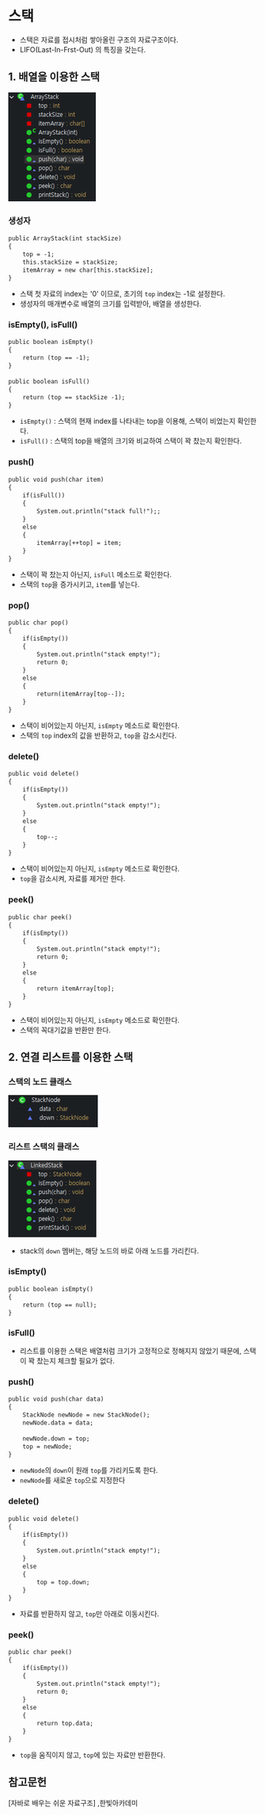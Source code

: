 # 스택
* 스택은 자료를 접시처럼 쌓아올린 구조의 자료구조이다.
* LIFO(Last-In-Frst-Out) 의 특징을 갖는다.

## 1. 배열을 이용한 스택
![stack](https://github.com/97Fekim/TIL/blob/master/image/%EC%8A%A4%ED%83%9D%20%ED%81%B4%EB%9E%98%EC%8A%A4%EB%B7%B0.PNG?raw=true)

### 생성자

```
public ArrayStack(int stackSize)
{
    top = -1;
    this.stackSize = stackSize;
    itemArray = new char[this.stackSize];
}
```

- 스택 첫 자료의 index는 '0' 이므로, 초기의 <code>top</code> index는 -1로 설정한다.
- 생성자의 매개변수로 배열의 크기를 입력받아, 배열을 생성한다.

### isEmpty(), isFull()

```
public boolean isEmpty()
{
    return (top == -1);
}

public boolean isFull()
{
    return (top == stackSize -1);
}
```

- <code>isEmpty()</code> : 스택의 현재 index를 나타내는 top을 이용해, 스택이 비었는지 확인한다.
- <code>isFull()</code> : 스택의 top을 배열의 크기와 비교하여 스택이 꽉 찼는지 확인한다.

### push()

```
public void push(char item)
{
    if(isFull())
    {
        System.out.println("stack full!");;
    }
    else
    {
        itemArray[++top] = item;
    }
}
```

- 스택이 꽉 찼는지 아닌지, <code>isFull</code> 메소드로 확인한다.
- 스택의 <code>top</code>을 증가시키고, <code>item</code>를 넣는다.

### pop()

```
public char pop()
{
    if(isEmpty())
    {
        System.out.println("stack empty!");
        return 0;
    }
    else
    {
        return(itemArray[top--]);
    }
}
```

- 스택이 비어있는지 아닌지, <code>isEmpty</code> 메소드로 확인한다.
- 스택의 <code>top</code> index의 값을 반환하고, <code>top</code>을 감소시킨다.

### delete()

```
public void delete()
{
    if(isEmpty())
    {
        System.out.println("stack empty!");
    }
    else
    {
        top--;
    }
}
```

- 스택이 비어있는지 아닌지, <code>isEmpty</code> 메소드로 확인한다.
- <code>top</code>을 감소시켜, 자료를 제거만 한다.

### peek()

```
public char peek()
{
    if(isEmpty())
    {
        System.out.println("stack empty!");
        return 0;
    }
    else
    {
        return itemArray[top];
    }
}
```

- 스택이 비어있는지 아닌지, <code>isEmpty</code> 메소드로 확인한다.
- 스택의 꼭대기값을 반환만 한다.

## 2. 연결 리스트를 이용한 스택

### 스택의 노드 클래스
![1](https://github.com/97Fekim/TIL/blob/master/image/%EB%A6%AC%EC%8A%A4%ED%8A%B8%EC%8A%A4%ED%83%9D%EC%9D%98%20%EB%85%B8%EB%93%9C%20%ED%81%B4%EB%9E%98%EC%8A%A4.PNG?raw=true)

### 리스트 스택의 클래스
![1](https://github.com/97Fekim/TIL/blob/master/image/%EB%A6%AC%EC%8A%A4%ED%8A%B8%EC%8A%A4%ED%83%9D%EC%9D%98%20%ED%81%B4%EB%9E%98%EC%8A%A4.PNG?raw=true)

- stack의 <code>down</code> 멤버는, 해당 노드의 바로 아래 노드를 가리킨다.

### isEmpty()

```
public boolean isEmpty()
{
    return (top == null);
}
```

### isFull()
- 리스트를 이용한 스택은 배열처럼 크기가 고정적으로 정해지지 않았기 때문에, 스택이 꽉 찼는지 체크할 필요가 없다.

### push()

```
public void push(char data)
{
    StackNode newNode = new StackNode();
    newNode.data = data;
    
    newNode.down = top;
    top = newNode;
}
```

- <code>newNode</code>의 <code>down</code>이 원래 <code>top</code>를 가리키도록 한다.
- <code>newNode</code>를 새로운 <code>top</code>으로 지정한다

### delete()

```
public void delete()
{
    if(isEmpty())
    {
        System.out.println("stack empty!");
    }
    else
    {
        top = top.down;
    }
}
```

- 자료를 반환하지 않고, <code>top</code>만 아래로 이동시킨다.

### peek()

```
public char peek()
{
    if(isEmpty())
    {
        System.out.println("stack empty!");
        return 0;
    }
    else
    {
        return top.data;
    }
}
```

- <code>top</code>을 움직이지 않고, <code>top</code>에 있는 자료만 반환한다.

## 참고문헌
[자바로 배우는 쉬운 자료구조] ,한빛아카데미

